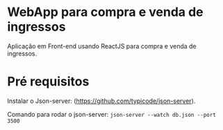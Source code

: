 # WebApp para compra e venda de ingressos  

Aplicação em Front-end usando ReactJS para compra e venda de ingressos.

# Pré requisitos
Instalar o Json-server: (https://github.com/typicode/json-server).

Comando para rodar o json-server: `json-server --watch db.json --port 3500`
